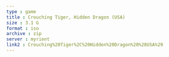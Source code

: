 ```yaml
---
type : game
title : Crouching Tiger, Hidden Dragon (USA)
size : 3.1 G
format : iso
archive : zip
server : myrient
link2 : Crouching%20Tiger%2C%20Hidden%20Dragon%20%28USA%29
---
```

